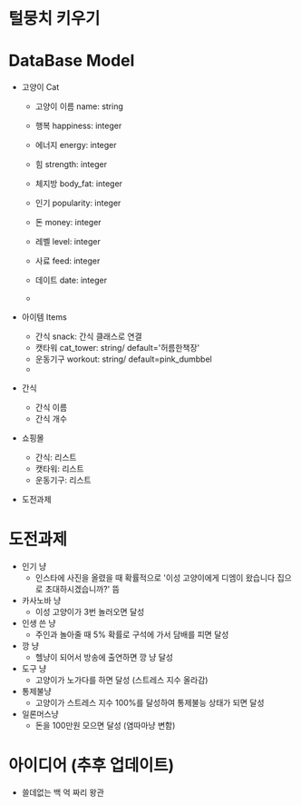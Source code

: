 # 털뭉치 키우기



# DataBase Model

- 고양이 Cat

  - 고양이 이름 name: string

  - 행복 happiness: integer

  - 에너지 energy: integer

  - 힘 strength: integer

  - 체지방 body_fat: integer

  - 인기 popularity: integer

  - 돈 money: integer
  - 레벨 level: integer
  - 사료 feed: integer
  - 데이트 date: integer
  - 

- 아이템 Items

  - 간식 snack: 간식 클래스로 연결
  - 캣타워 cat_tower: string/ default='허름한책장'
  - 운동기구 workout: string/ default=pink_dumbbel
  - 

- 간식

  - 간식 이름
  - 간식 개수

- 쇼핑몰

  - 간식: 리스트
  - 캣타워: 리스트
  - 운동기구: 리스트

- 도전과제



# 도전과제

- 인기 냥
  - 인스타에 사진을 올렸을 때 확률적으로 '이성 고양이에게 디엠이 왔습니다 집으로 초대하시겠습니까?' 뜸
- 카사노바 냥
  - 이성 고양이가 3번 놀러오면 달성
- 인생 쓴 냥
  - 주인과 놀아줄 때 5% 확률로 구석에 가서 담배를 피면 달성
- 깡 냥
  - 헬냥이 되어서 방송에 출연하면 깡 냥 달성
- 도구 냥
  - 고양이가 노가다를 하면 달성 (스트레스 지수 올라감)
- 통제불냥
  - 고양이가 스트레스 지수 100%를 달성하여 통제불능 상태가 되면 달성
- 일론머스냥
  - 돈을 100만원 모으면 달성 (염따마냥 변함)



# 아이디어 (추후 업데이트)

- 쓸데없는 백 억 짜리 왕관

